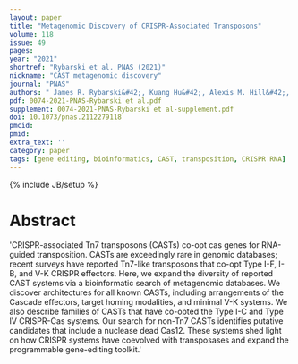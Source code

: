```yaml
---
layout: paper
title: "Metagenomic Discovery of CRISPR-Associated Transposons"
volume: 118
issue: 49
pages:
year: "2021"
shortref: "Rybarski et al. PNAS (2021)"
nickname: "CAST metagenomic discovery"
journal: "PNAS"
authors: " James R. Rybarski&#42;, Kuang Hu&#42;, Alexis M. Hill&#42;, Claus O. Wilke, Ilya J. Finkelstein (&#42; co-first authors)"
pdf: 0074-2021-PNAS-Rybarski et al.pdf
supplement: 0074-2021-PNAS-Rybarski et al-supplement.pdf
doi: 10.1073/pnas.2112279118
pmcid:
pmid: 
extra_text: ''
category: paper
tags: [gene editing, bioinformatics, CAST, transposition, CRISPR RNA]
---
```

{% include JB/setup %}

# Abstract
'CRISPR-associated Tn7 transposons (CASTs) co-opt cas genes for RNA-guided transposition. CASTs are exceedingly rare in genomic databases; recent surveys have reported Tn7-like transposons that co-opt Type I-F, I-B, and V-K CRISPR effectors. Here, we expand the diversity of reported CAST systems via a bioinformatic search of metagenomic databases. We discover architectures for all known CASTs, including arrangements of the Cascade effectors, target homing modalities, and minimal V-K systems. We also describe families of CASTs that have co-opted the Type I-C and Type IV CRISPR-Cas systems. Our search for non-Tn7 CASTs identifies putative candidates that include a nuclease dead Cas12. These systems shed light on how CRISPR systems have coevolved with transposases and expand the programmable gene-editing toolkit.'

